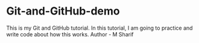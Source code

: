 # Git-and-GitHub-demo
This is my Git and GitHub tutorial. In this tutorial, I am going to practice and write code about how this works.
Author - M Sharif
